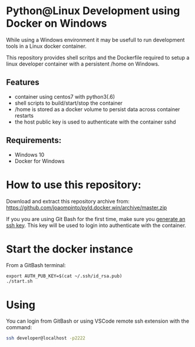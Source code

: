 # Python@Linux Development using Docker on Windows

While using a Windows environment it may be usefull to run development tools in a Linux docker container.

This repository provides shell scritps and the Dockerfile required to setup a linux developer container with a persistent /home on Windows.

## Features
- container using centos7 with python3(.6)
- shell scripts to build/start/stop the container
- /home is stored as a docker volume to persist data across container restarts
- the host public key is used to authenticate with the container sshd

## Requirements:
- Windows 10
- Docker for Windows

# How to use this repository:

Download and extract this repository archive from:
https://github.com/joaompinto/pyld.docker.win/archive/master.zip


If you you are using Git Bash for the first time, make sure you [generate an ssh key](https://docs.github.com/en/github/authenticating-to-github/generating-a-new-ssh-key-and-adding-it-to-the-ssh-agent#generating-a-new-ssh-key).
This key will be used to login into authenticate with the container.


# Start the docker instance
From a GitBash terminal:
```
export AUTH_PUB_KEY=$(cat ~/.ssh/id_rsa.pub)
./start.sh
```

# Using
You can login from GitBash or using VSCode remote ssh extension with the command:
```sh
ssh developer@localhost -p2222
```
